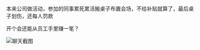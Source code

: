 本来公司做活动，参加的同事累死累活搬桌子布置会场，不给补贴就算了，最后桌子划伤，还每人罚款

开个会还能从员工手里赚一笔？

![聊天截图](https://img3.doubanio.com/view/group_topic/l/public/p239430533.webp)